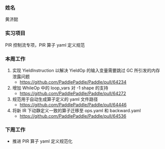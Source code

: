 ### 姓名

黄济懿

### 实习项目

PIR 控制流专项，PIR 算子 yaml 定义规范

### 本周工作

1. 实现 YieldInstruction 以解决 YieldOp 的输入变量需要跳过 GC 所引发的内存泄露问题
   - https://github.com/PaddlePaddle/Paddle/pull/64234
2. 增加 WhileOp 中的 loop_vars 对 -1 shape 的支持
   - https://github.com/PaddlePaddle/Paddle/pull/64272
3. 规范用于自动生成算子定义的 yaml 文件路径
   - https://github.com/PaddlePaddle/Paddle/pull/64446
4. 将新 IR 下动静定义一致的算子迁移至 ops.yaml 和 backward.yaml
   - https://github.com/PaddlePaddle/Paddle/pull/64536

### 下周工作

- 推进 PIR 算子 yaml 定义规范化

